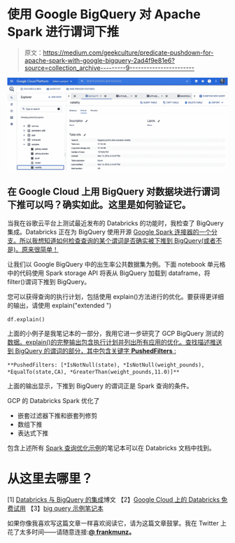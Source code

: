# 使用 Google BigQuery 对 Apache Spark 进行谓词下推

> 原文：<https://medium.com/geekculture/predicate-pushdown-for-apache-spark-with-google-bigquery-2ad4f9e81e6?source=collection_archive---------9----------------------->

![](img/833c596f909a98fb9535e0a50eb8e83e.png)

## 在 Google Cloud 上用 BigQuery 对数据块进行谓词下推可以吗？确实如此。这里是如何验证它。

当我在谷歌云平台上测试最近发布的 Databricks 的功能时，我检查了 BigQuery 集成。Databricks 正在为 BigQuery 使用开源 [Google Spark 连接器的一个分支。所以我想知道如何检查查询的某个谓词是否确实被下推到 BigQuery(或者不是)。原来很简单！](https://cloud.google.com/dataproc/docs/tutorials/bigquery-connector-spark-example)

让我们以 Google BigQuery 中的出生率公共数据集为例。下面 notebook 单元格中的代码使用 Spark storage API 将表从 BigQuery 加载到 dataframe，将 filter()谓词下推到 BigQuery。

您可以获得查询的执行计划，包括使用 explain()方法进行的优化。要获得更详细的输出，请使用 explain("extended ")

```
df.explain()
```

上面的小例子是我笔记本的一部分，我用它进一步研究了 GCP BigQuery 测试的[数据。explain()的完整输出包含执行计划并列出所有应用的优化。查找描述推送到 BigQuery 的谓词的部分，其中包含关键字 **PushedFilters** :](https://github.com/fmunz/bigdata-intro/blob/main/DatabricksSparkBigQuery.ipynb)

```
**PushedFilters: [*IsNotNull(state), *IsNotNull(weight_pounds), *EqualTo(state,CA), *GreaterThan(weight_pounds,11.0)]**
```

上面的输出显示，下推到 BigQuery 的谓词正是 Spark 查询的条件。

GCP 的 Databricks Spark 优化了

*   嵌套过滤器下推和嵌套列修剪
*   数组下推
*   表达式下推

包含上述所有 [Spark 查询优化示例](https://docs.databricks.com/_static/notebooks/big-query-python.html)的笔记本可以在 Databricks 文档中找到。

# 从这里去哪里？

[1] [Databricks 与 BigQuery 的集成](https://databricks.com/blog/2020/07/31/announcing-support-for-google-bigquery-in-databricks-runtime-7-1.html)博文
【2】[Google Cloud 上的 Databricks 免费试用](https://databricks.com/p/google-cloud-free-trial)
【3】[big query 示例笔记本](https://docs.databricks.com/_static/notebooks/big-query-python.html)

如果你像我喜欢写这篇文章一样喜欢阅读它，请为这篇文章鼓掌。我在 Twitter 上花了太多时间——请随意连接:[**@ frankmunz**](https://twitter.com/search?q=frankmunz)**。**